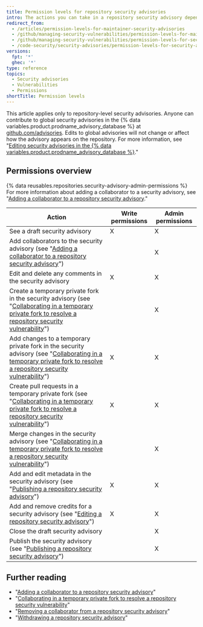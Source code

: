 ```yaml
---
title: Permission levels for repository security advisories
intro: The actions you can take in a repository security advisory depend on whether you have admin or write permissions to the security advisory.
redirect_from:
  - /articles/permission-levels-for-maintainer-security-advisories
  - /github/managing-security-vulnerabilities/permission-levels-for-maintainer-security-advisories
  - /github/managing-security-vulnerabilities/permission-levels-for-security-advisories
  - /code-security/security-advisories/permission-levels-for-security-advisories
versions:
  fpt: '*'
  ghec: '*'
type: reference
topics:
  - Security advisories
  - Vulnerabilities
  - Permissions
shortTitle: Permission levels
---
```

This article applies only to repository-level security advisories. Anyone can contribute to global security advisories in the {% data variables.product.prodname_advisory_database %} at [github.com/advisories](https://github.com/advisories). Edits to global advisories will not change or affect how the advisory appears on the repository.  For more information, see "[Editing security advisories in the {% data variables.product.prodname_advisory_database %}](/code-security/supply-chain-security/managing-vulnerabilities-in-your-projects-dependencies/editing-security-advisories-in-the-github-advisory-database)."

## Permissions overview

{% data reusables.repositories.security-advisory-admin-permissions %} For more information about adding a collaborator to a security advisory, see "[Adding a collaborator to a repository security advisory](/code-security/repository-security-advisories/adding-a-collaborator-to-a-repository-security-advisory)."

Action | Write permissions | Admin permissions |
------ | ----------------- | ----------------- |
See a draft security advisory | X | X |
Add collaborators to the security advisory (see "[Adding a collaborator to a repository security advisory](/code-security/repository-security-advisories/adding-a-collaborator-to-a-repository-security-advisory)") | | X |
Edit and delete any comments in the security advisory | X | X |
Create a temporary private fork in the security advisory (see "[Collaborating in a temporary private fork to resolve a repository security vulnerability](/code-security/repository-security-advisories/collaborating-in-a-temporary-private-fork-to-resolve-a-repository-security-vulnerability)") | | X |
Add changes to a temporary private fork in the security advisory (see "[Collaborating in a temporary private fork to resolve a repository security vulnerability](/code-security/repository-security-advisories/collaborating-in-a-temporary-private-fork-to-resolve-a-repository-security-vulnerability)") | X | X |
Create pull requests in a temporary private fork (see "[Collaborating in a temporary private fork to resolve a repository security vulnerability](/code-security/repository-security-advisories/collaborating-in-a-temporary-private-fork-to-resolve-a-repository-security-vulnerability)") | X | X |
Merge changes in the security advisory (see "[Collaborating in a temporary private fork to resolve a repository security vulnerability](/code-security/repository-security-advisories/collaborating-in-a-temporary-private-fork-to-resolve-a-repository-security-vulnerability)") | | X |
Add and edit metadata in the security advisory (see "[Publishing a repository security advisory](/code-security/repository-security-advisories/publishing-a-repository-security-advisory)") | X | X |
Add and remove credits for a security advisory (see "[Editing a repository security advisory](/code-security/repository-security-advisories/editing-a-repository-security-advisory)") | X | X |
Close the draft security advisory | | X |
Publish the security advisory (see "[Publishing a repository security advisory](/code-security/repository-security-advisories/publishing-a-repository-security-advisory)") | | X |

## Further reading

- "[Adding a collaborator to a repository security advisory](/code-security/repository-security-advisories/adding-a-collaborator-to-a-repository-security-advisory)"
- "[Collaborating in a temporary private fork to resolve a repository security vulnerability](/code-security/repository-security-advisories/collaborating-in-a-temporary-private-fork-to-resolve-a-repository-security-vulnerability)"
- "[Removing a collaborator from a repository security advisory](/code-security/repository-security-advisories/removing-a-collaborator-from-a-repository-security-advisory)"
- "[Withdrawing a repository security advisory](/code-security/repository-security-advisories/withdrawing-a-repository-security-advisory)"

